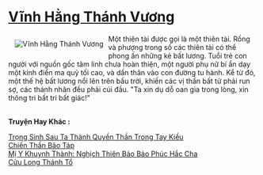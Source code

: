 <a href="https://truyenwiki.net/vinh-hang-thanh-vuong.35871/" title="Vĩnh Hằng Thánh Vương"><h1>Vĩnh Hằng Thánh Vương</h1></a><div style="display:table"><img align="right" style="float: left; padding: 10px;" src="https://truyenwiki.net/a/img/str/src/35871.jpg" alt="Vĩnh Hằng Thánh Vương">Một thiên tài được gọi là một thiên tài. Rồng và phượng trong số các thiên tài có thể phong ấn những kẻ bất lương. Tuổi trẻ con người với nguồn gốc tâm linh chưa hoàn thiện, một người phụ nữ bí ẩn dạy một kinh điển ma quỷ tối cao, và dấn thân vào con đường tu hành. Kể từ đó, một thế hệ bất lương nổi lên trên bầu trời, khiến các vị thần bất tử phải run sợ, các thánh nhân đều phải cúi đầu. "Ta xin dụ dỗ oan gia trong lòng, xin thông tri bất tri bất giác!"</div><p><br><b>Truyện Hay Khác :</b></p><a href="https://truyenwiki.net/trong-sinh-sau-ta-thanh-quyen-than-trong-tay-kieu.35854/" alt="Trọng Sinh Sau Ta Thành Quyền Thần Trong Tay Kiều">Trọng Sinh Sau Ta Thành Quyền Thần Trong Tay Kiều</a><br/><a href="https://sangtacviet.wordpress.com/2020/10/22/chien-than-bao-tap/" alt="Chiến Thần Bão Táp">Chiến Thần Bão Táp</a><br/><a href="https://sangtacviet.wordpress.com/2020/10/22/mi-y-khuynh-thanh-nghich-thien-bao-bao-phuc-hac-cha/" alt="Mị Y Khuynh Thành: Nghịch Thiên Bảo Bảo Phúc Hắc Cha">Mị Y Khuynh Thành: Nghịch Thiên Bảo Bảo Phúc Hắc Cha</a><br/><a href="https://github.com/nownovels/wikidich/tree/master/truyenhay/35410" alt="Cửu Long Thánh Tổ">Cửu Long Thánh Tổ</a><br/>